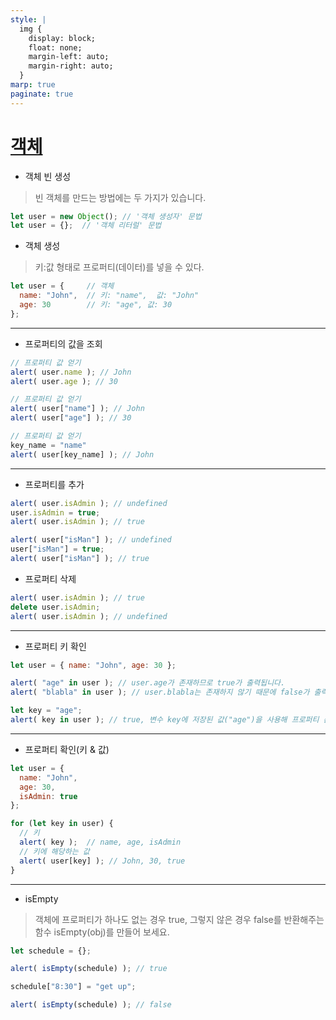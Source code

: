 ```yaml
---
style: |
  img {
    display: block;
    float: none;
    margin-left: auto;
    margin-right: auto;
  }
marp: true
paginate: true
---
```

# [객체](https://ko.javascript.info/object)
- 객체 빈 생성
> 빈 객체를 만드는 방법에는 두 가지가 있습니다.

```javascript
let user = new Object(); // '객체 생성자' 문법
let user = {};  // '객체 리터럴' 문법
```
- 객체 생성
> 키:값 형태로 프로퍼티(데이터)를 넣을 수 있다.

```javascript
let user = {     // 객체
  name: "John",  // 키: "name",  값: "John"
  age: 30        // 키: "age", 값: 30
};
```
---
- 프로퍼티의 값을 조회 

```javascript
// 프로퍼티 값 얻기
alert( user.name ); // John
alert( user.age ); // 30
```

```javascript
// 프로퍼티 값 얻기
alert( user["name"] ); // John
alert( user["age"] ); // 30
```

```javascript
// 프로퍼티 값 얻기
key_name = "name"
alert( user[key_name] ); // John
```
---
- 프로퍼티를 추가

```javascript
alert( user.isAdmin ); // undefined
user.isAdmin = true; 
alert( user.isAdmin ); // true
```

```javascript
alert( user["isMan"] ); // undefined
user["isMan"] = true; 
alert( user["isMan"] ); // true
```
- 프로퍼티 삭제 

```javascript
alert( user.isAdmin ); // true 
delete user.isAdmin;  
alert( user.isAdmin ); // undefined
```
---
- 프로퍼티 키 확인 

```javascript
let user = { name: "John", age: 30 };

alert( "age" in user ); // user.age가 존재하므로 true가 출력됩니다.
alert( "blabla" in user ); // user.blabla는 존재하지 않기 때문에 false가 출력됩니다.

let key = "age";
alert( key in user ); // true, 변수 key에 저장된 값("age")을 사용해 프로퍼티 존재 여부를 확인합니다.
```
---
- 프로퍼티 확인(키 & 값)

```javascript
let user = {
  name: "John",
  age: 30,
  isAdmin: true
};

for (let key in user) {
  // 키
  alert( key );  // name, age, isAdmin
  // 키에 해당하는 값
  alert( user[key] ); // John, 30, true
}
```
---
- isEmpty
> 객체에 프로퍼티가 하나도 없는 경우 true, 그렇지 않은 경우 false를 반환해주는 함수 isEmpty(obj)를 만들어 보세요.

```javascript
let schedule = {};

alert( isEmpty(schedule) ); // true

schedule["8:30"] = "get up";

alert( isEmpty(schedule) ); // false
```










